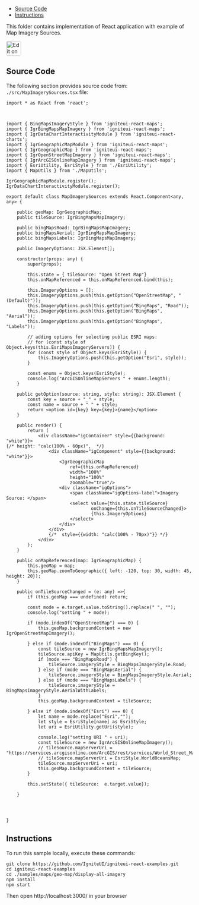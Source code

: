 <!-- NOTE: do not change this file because it will be auto re-generated from template file: -->
<!-- https://github.com/IgniteUI/igniteui-react-examples/tree/master/sample-template-files/ReadMe.md -->

<!-- ## Table of Contents -->
<!-- - [Sample Preview](#Sample-Preview) -->
- [Source Code](#Source-Code)
- [Instructions](#Instructions)

This folder contains implementation of React application with example of Map Imagery Sources.
<!-- in the Geo Map component -->
<!-- [Geo Map](https://infragistics.com/Reactsite/components/geo-map.html) -->

<html lang="en" xmlns="http://www.w3.org/1999/xhtml">
    <body>
        <a target="_blank" href="https://codesandbox.io/s/github/IgniteUI/igniteui-react-examples/tree/master/samples/maps/geo-map/display-all-imagery?fontsize=14&hidenavigation=1&theme=dark&view=preview&file=/src/MapImagerySources.tsx" rel="noopener noreferrer">
            <img height="40px" style="border-radius: 0.25rem" alt="Edit on CodeSandbox" src="https://static.infragistics.com/xplatform/images/sandbox/code.png"/>
        </a>
        <!-- <a target="_blank"
href="https://codesandbox.io/s/github/IgniteUI/igniteui-react-examples/tree/master/samples/maps/geo-map/binding-csv-points?fontsize=14&hidenavigation=1&theme=dark&view=preview">
            <img alt="Edit Sample" src="https://codesandbox.io/static/img/play-codesandbox.svg"/>
        </a> -->
        <!-- <a target="_blank" style="margin-left: 0.5rem"
href="https://codesandbox.io/embed/github/IgniteUI/igniteui-react-examples/tree/master/samples/maps/geo-map/display-all-imagery?fontsize=14&hidenavigation=1&theme=dark&view=preview&file=/src/MapImagerySources.tsx">
            <img height="40px" style="border-radius: 5px" alt="View on CodeSandbox" src="https://static.infragistics.com/xplatform/images/sandbox/view.png"/>
        </a> -->
        <!-- <a target="_blank"
href="https://codesandbox.io/embed/github/IgniteUI/igniteui-react-examples/tree/master/samples/maps/geo-map/binding-csv-points?fontsize=14&hidenavigation=1&theme=dark&view=preview">
            <img alt="View on CodeSandbox" src="https://static.infragistics.com/xplatform/images/sandbox/view.png"/>
        </a>
https://codesandbox.io/embed/react-treemap-overview-rtb45
https://codesandbox.io/static/img/play-codesandbox.svg
https://codesandbox.io/embed/react-treemap-overview-rtb45?view=browser -->
    </body>
</html>

<!-- ## Sample Preview -->

<!-- <iframe
  src="https://codesandbox.io/embed/github/IgniteUI/igniteui-react-examples/tree/master/samples/maps/geo-map/display-all-imagery?fontsize=14&hidenavigation=1&theme=dark&view=preview&file=/src/MapImagerySources.tsx"
  style="width:100%; height:400px; border:0; border-radius: 4px; overflow:hidden;"
  allow="accelerometer; ambient-light-sensor; camera; encrypted-media; geolocation; gyroscope; hid; microphone; midi; payment; usb; vr"
  sandbox="allow-forms allow-modals allow-popups allow-presentation allow-same-origin allow-scripts"
></iframe> -->

## Source Code

The following section provides source code from:
`./src/MapImagerySources.tsx` file:

```tsx
import * as React from 'react';



import { BingMapsImageryStyle } from 'igniteui-react-maps';
import { IgrBingMapsMapImagery } from 'igniteui-react-maps';
import { IgrDataChartInteractivityModule } from 'igniteui-react-charts';
import { IgrGeographicMapModule } from 'igniteui-react-maps';
import { IgrGeographicMap } from 'igniteui-react-maps';
import { IgrOpenStreetMapImagery } from 'igniteui-react-maps';
import { IgrArcGISOnlineMapImagery } from 'igniteui-react-maps';
import { EsriUtility, EsriStyle } from './EsriUtility';
import { MapUtils } from './MapUtils';

IgrGeographicMapModule.register();
IgrDataChartInteractivityModule.register();

export default class MapImagerySources extends React.Component<any, any> {

    public geoMap: IgrGeographicMap;
    public tileSource: IgrBingMapsMapImagery;

    public bingMapsRoad: IgrBingMapsMapImagery;
    public bingMapsAerial: IgrBingMapsMapImagery;
    public bingMapsLabels: IgrBingMapsMapImagery;

    public ImageryOptions: JSX.Element[];

    constructor(props: any) {
        super(props);

        this.state = { tileSource: "Open Street Map"}
        this.onMapReferenced = this.onMapReferenced.bind(this);

        this.ImageryOptions = [];
        this.ImageryOptions.push(this.getOption("OpenStreetMap", "(Default)"));
        this.ImageryOptions.push(this.getOption("BingMaps", "Road"));
        this.ImageryOptions.push(this.getOption("BingMaps", "Aerial"));
        this.ImageryOptions.push(this.getOption("BingMaps", "Labels"));

        // adding options for selecting public ESRI maps:
        // for (const style of Object.keys(this.EsriMapsImageryServers)) {
        for (const style of Object.keys(EsriStyle)) {
            this.ImageryOptions.push(this.getOption("Esri", style));
        }

        const enums = Object.keys(EsriStyle);
        console.log("ArcGISOnlineMapServers " + enums.length);
    }

    public getOption(source: string, style: string): JSX.Element {
        const key = source + "_" + style;
        const name = source + " " + style;
        return <option id={key} key={key}>{name}</option>
    }

    public render() {
        return (
            <div className="igContainer" style={{background: "white"}}>
{/* height: "calc(100% - 60px)",  */}
                <div className="igComponent" style={{background: "white"}}>
                    <IgrGeographicMap
                        ref={this.onMapReferenced}
                        width="100%"
                        height="100%"
                        zoomable="true"/>
                    <div className="igOptions">
                        <span className="igOptions-label">Imagery Source: </span>
                        <select value={this.state.tileSource}
                                onChange={this.onTileSourceChanged}>
                                {this.ImageryOptions}
                        </select>
                    </div>
                </div>
                {/*  style={{width: "calc(100% - 70px)"}} */}
            </div>
        );
    }

    public onMapReferenced(map: IgrGeographicMap) {
        this.geoMap = map;
        this.geoMap.zoomToGeographic({ left: -120, top: 30, width: 45, height: 20});
    }

    public onTileSourceChanged = (e: any) =>{
        if (this.geoMap === undefined) return;

        const mode = e.target.value.toString().replace(" ", "");
        console.log("setting " + mode);

        if (mode.indexOf("OpenStreetMap") === 0) {
            this.geoMap.backgroundContent = new IgrOpenStreetMapImagery();

        } else if (mode.indexOf("BingMaps") === 0) {
            const tileSource = new IgrBingMapsMapImagery();
            tileSource.apiKey = MapUtils.getBingKey();
            if (mode === "BingMapsRoad") {
                tileSource.imageryStyle = BingMapsImageryStyle.Road;
            } else if (mode === "BingMapsAerial") {
                tileSource.imageryStyle = BingMapsImageryStyle.Aerial;
            } else if (mode === "BingMapsLabels") {
                tileSource.imageryStyle = BingMapsImageryStyle.AerialWithLabels;
            }
            this.geoMap.backgroundContent = tileSource;

        } else if (mode.indexOf("Esri") === 0) {
            let name = mode.replace("Esri","");
            let style = EsriStyle[name] as EsriStyle;
            let uri = EsriUtility.getUri(style);

            console.log("setting URI " + uri);
            const tileSource = new IgrArcGISOnlineMapImagery();
            // tileSource.mapServerUri = "https://services.arcgisonline.com/ArcGIS/rest/services/World_Street_Map/MapServer";
            // tileSource.mapServerUri = EsriStyle.WorldOceansMap;
            tileSource.mapServerUri = uri;
            this.geoMap.backgroundContent = tileSource;
        }

        this.setState({ tileSource:  e.target.value});

    }




}

```

## Instructions
To run this sample locally, execute these commands:

```
git clone https://github.com/IgniteUI/igniteui-react-examples.git
cd igniteui-react-examples
cd ./samples/maps/geo-map/display-all-imagery
npm install
npm start

```

Then open http://localhost:3000/ in your browser

